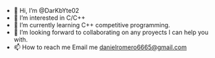 - 👋 Hi, I’m @DarKbYte02
- 👀 I’m interested in C/C++
- 🌱 I’m currently learning C++ competitive programming.
- 💞️ I’m looking forward to collaborating on any proyects I can help you with.
- 📫 How to reach me Email me danielromero6665@gmail.com

<!---
DarKbYte02/DarKbYte02 is a ✨ special ✨ repository because its `README.md` (this file) appears on your GitHub profile.
You can click the Preview link to take a look at your changes.
--->
